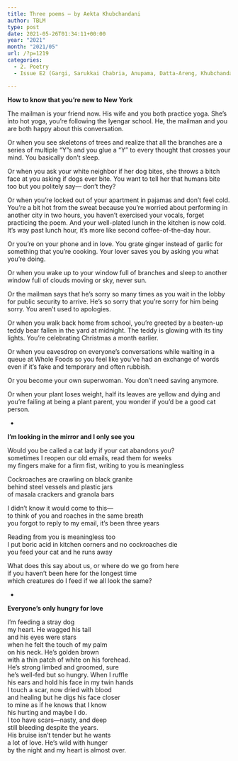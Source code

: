 ```yaml
---
title: Three poems – by Aekta Khubchandani
author: TBLM
type: post
date: 2021-05-26T01:34:11+00:00
year: "2021"
month: "2021/05"
url: /?p=1219
categories:
  - 2. Poetry
  - Issue E2 (Gargi, Sarukkai Chabria, Anupama, Datta-Areng, Khubchandani, Karim, Krishnan, Jain, Pandit)

---
```

**How to know that you’re new to New York**

The mailman is your friend now. His wife and you both practice yoga. She’s into hot yoga, you’re following the Iyengar school. He, the mailman and you are both happy about this conversation.

Or when you see skeletons of trees and realize that all the branches are a series of multiple “Y”s and you glue a “Y” to every thought that crosses your mind. You basically don’t sleep.

Or when you ask your white neighbor if her dog bites, she throws a bitch face at you asking if dogs ever bite. You want to tell her that humans bite too but you politely say— don’t they?

Or when you’re locked out of your apartment in pajamas and don’t feel cold. You’re a bit hot from the sweat because you’re worried about performing in another city in two hours, you haven’t exercised your vocals, forget practicing the poem. And your well-plated lunch in the kitchen is now cold. It’s way past lunch hour, it’s more like second coffee-of-the-day hour.

Or you’re on your phone and in love. You grate ginger instead of garlic for something that you’re cooking. Your lover saves you by asking you what you’re doing.

Or when you wake up to your window full of branches and sleep to another window full of clouds moving or sky, never sun.

Or the mailman says that he’s sorry so many times as you wait in the lobby for public security to arrive. He’s so sorry that you’re sorry for him being sorry. You aren’t used to apologies.

Or when you walk back home from school, you’re greeted by a beaten-up teddy bear fallen in the yard at midnight. The teddy is glowing with its tiny lights. You’re celebrating Christmas a month earlier.

Or when you eavesdrop on everyone’s conversations while waiting in a queue at Whole Foods so you feel like you’ve had an exchange of words even if it’s fake and temporary and often rubbish.

Or you become your own superwoman. You don’t need saving anymore.

Or when your plant loses weight, half its leaves are yellow and dying and you’re failing at being a plant parent, you wonder if you’d be a good cat person.

*

**I’m looking in the mirror and I only see you**

Would you be called a cat lady if your cat abandons you?  
sometimes I reopen our old emails, read them for weeks  
my fingers make for a firm fist, writing to you is meaningless

Cockroaches are crawling on black granite  
behind steel vessels and plastic jars  
of masala crackers and granola bars

I didn’t know it would come to this—  
to think of you and roaches in the same breath  
you forgot to reply to my email, it’s been three years

Reading from you is meaningless too  
I put boric acid in kitchen corners and no cockroaches die  
you feed your cat and he runs away

What does this say about us, or where do we go from here  
if you haven’t been here for the longest time  
which creatures do I feed if we all look the same?

*

**Everyone’s only hungry for love**

I’m feeding a stray dog  
my heart. He wagged his tail  
and his eyes were stars  
when he felt the touch of my palm  
on his neck. He’s golden brown  
with a thin patch of white on his forehead.  
He’s strong limbed and groomed, sure  
he’s well-fed but so hungry. When I ruffle  
his ears and hold his face in my twin hands  
I touch a scar, now dried with blood  
and healing but he digs his face closer  
to mine as if he knows that I know  
his hurting and maybe I do.  
I too have scars—nasty, and deep  
still bleeding despite the years.  
His bruise isn’t tender but he wants  
a lot of love. He’s wild with hunger  
by the night and my heart is almost over.